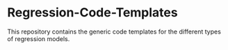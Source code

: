 # Regression-Code-Templates
This repository contains the generic code templates for the different types of regression models.
